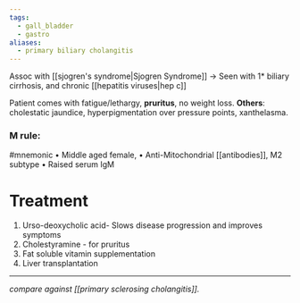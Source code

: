 ```yaml
---
tags:
  - gall_bladder
  - gastro
aliases:
  - primary biliary cholangitis
---
```

Assoc with [[sjogren's syndrome|Sjogren Syndrome]]
-> Seen with 1* biliary cirrhosis, and chronic [[hepatitis viruses|hep c]]

Patient comes with fatigue/lethargy, **pruritus**, no weight loss. 
**Others**: cholestatic jaundice, hyperpigmentation over pressure points, xanthelasma.

### M rule: 
#mnemonic 
• Middle aged female, 
• Anti-Mitochondrial [[antibodies]], M2 subtype
• Raised serum IgM

# Treatment
1. Urso-deoxycholic acid- Slows disease progression and improves symptoms
2. Cholestyramine - for pruritus
3. Fat soluble vitamin supplementation
4. Liver transplantation
---
*compare against [[primary sclerosing cholangitis]].* 
